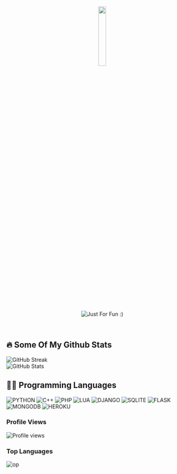 <h1 align="center">
<a href="https://github.com/happylose"><img src="https://github.com/vimalverma558/vimalverma558/blob/v2/img/hello.gif" width="20%"></a>
</h1>
<p align="center">
<img src="https://user-images.githubusercontent.com/89135083/194812319-b3630f42-576c-4c58-841c-0a6d9e054c78.svg" alt="Just For Fun :)"></a>
</p><br>

  
## 🔥 Some Of My Github Stats

![GitHub Streak](https://github-readme-streak-stats.herokuapp.com?user=happylose&theme=radical&hide_border=true)
</br>
![GitHub Stats](https://github-readme-stats.vercel.app/api?username=happylose&show_icons=true&theme=radical&hide_border=true&count_private=true)
</br>

## 👨‍💻 Programming Languages

![PYTHON](https://img.shields.io/badge/Python-%2314354C?&style=for-the-badge&logoColor=white&logo=python)
![C++](https://img.shields.io/badge/C%2B%2B-00599C?style=for-the-badge&logo=c%2B%2B&logoColor=white)
![PHP](https://img.shields.io/badge/PHP-777BB4?style=for-the-badge&logo=php&logoColor=white)
![LUA](https://img.shields.io/badge/Lua-2C2D72?style=for-the-badge&logo=lua&logoColor=white)
![DJANGO](https://img.shields.io/badge/Django-092E20?style=for-the-badge&logo=django&logoColor=white)
![SQLITE](https://img.shields.io/badge/SQLite-07405E?style=for-the-badge&logo=sqlite&logoColor=white)
![FLASK](https://img.shields.io/badge/Flask-000000?style=for-the-badge&logo=flask&logoColor=white)
![MONGODB](https://img.shields.io/badge/MongoDB-4EA94B?style=for-the-badge&logo=mongodb&logoColor=white)
![HEROKU](https://img.shields.io/badge/Heroku-430098?style=for-the-badge&logo=heroku&logoColor=white)

### Profile Views
![Profile views](https://hits.seeyoufarm.com/api/count/incr/badge.svg?url=https://github.com/happylose/lord)
### Top Languages
![op](https://github-readme-stats.vercel.app/api/top-langs/?username=happylose&theme=radical&layout=compact&langs_count=6&hide_border=true)
